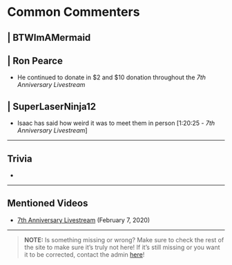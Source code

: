 # Common Commenters

## | BTWImAMermaid

## | Ron Pearce
  - He continued to donate in $2 and $10 donation throughout the *7th Anniversary Livestream*

## | SuperLaserNinja12
- Isaac has said how weird it was to meet them in person \[1:20:25 - *7th Anniversary Livestream*]

----

## Trivia
- 

----

## Mentioned Videos
- [7th Anniversary Livestream](https://youtu.be/GBFpW-t83Zs) \(February 7, 2020)

----

> **NOTE:** Is something missing or wrong? Make sure to check the rest of the site to make sure it’s truly not here! If it’s still missing or you want it to be corrected, contact the admin [here](../chapter_2.md)!